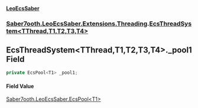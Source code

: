 #### [LeoEcsSaber](index.md 'index')
### [Saber7ooth.LeoEcsSaber.Extensions.Threading](Saber7ooth.LeoEcsSaber.Extensions.Threading.md 'Saber7ooth.LeoEcsSaber.Extensions.Threading').[EcsThreadSystem&lt;TThread,T1,T2,T3,T4&gt;](EcsThreadSystem_TThread,T1,T2,T3,T4_.md 'Saber7ooth.LeoEcsSaber.Extensions.Threading.EcsThreadSystem<TThread,T1,T2,T3,T4>')

## EcsThreadSystem<TThread,T1,T2,T3,T4>._pool1 Field

```csharp
private EcsPool<T1> _pool1;
```

#### Field Value
[Saber7ooth.LeoEcsSaber.EcsPool&lt;](EcsPool_T_.md 'Saber7ooth.LeoEcsSaber.EcsPool<T>')[T1](EcsThreadSystem_TThread,T1,T2,T3,T4_.md#Saber7ooth.LeoEcsSaber.Extensions.Threading.EcsThreadSystem_TThread,T1,T2,T3,T4_.T1 'Saber7ooth.LeoEcsSaber.Extensions.Threading.EcsThreadSystem<TThread,T1,T2,T3,T4>.T1')[&gt;](EcsPool_T_.md 'Saber7ooth.LeoEcsSaber.EcsPool<T>')
